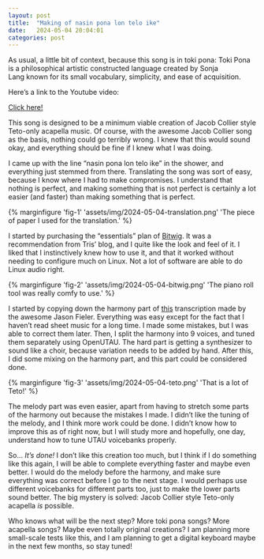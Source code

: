 ```yaml
---
layout: post
title:  "Making of nasin pona lon telo ike"
date:   2024-05-04 20:04:01
categories: post
---
```

<!--more-->
As usual, a little bit of context, because this song is in toki pona: Toki Pona is a philosophical artistic constructed language created by Sonja Lang known for its small vocabulary, simplicity, and ease of acquisition.

Here’s a link to the Youtube video:

[Click here!](https://www.youtube.com/watch?v=puk0gntTevI)

This song is designed to be a minimum viable creation of Jacob Collier style Teto-only acapella music. Of course, with the awesome Jacob Collier song as the basis, nothing could go terribly wrong. I knew that this would sound okay, and everything should be fine if I knew what I was doing.

I came up with the line “nasin pona lon telo ike” in the shower, and everything just stemmed from there. Translating the song was sort of easy, because I know where I had to make compromises. I understand that nothing is perfect, and making something that is not perfect is certainly a lot easier (and faster) than making something that is perfect.

{% marginfigure 'fig-1' 'assets/img/2024-05-04-translation.png' 'The piece of paper I used for the translation.' %}

I started by purchasing the “essentials” plan of [Bitwig](https://www.bitwig.com/). It was a recommendation from Tris’ blog, and I quite like the look and feel of it. I liked that I instinctively knew how to use it, and that it worked without needing to configure much on Linux. Not a lot of software are able to do Linux audio right.

{% marginfigure 'fig-2' 'assets/img/2024-05-04-bitwig.png' 'The piano roll tool was really comfy to use.' %}

I started by copying down the harmony part of [this](https://www.youtube.com/watch?v=ym6disE7Ue8) transcription made by the awesome Jason Fieler. Everything was easy except for the fact that I haven’t read sheet music for a long time. I made some mistakes, but I was able to correct them later. Then, I split the harmony into 9 voices, and tuned them separately using OpenUTAU. The hard part is getting a synthesizer to sound like a choir, because variation needs to be added by hand. After this, I did some mixing on the harmony part, and this part could be considered done.

{% marginfigure 'fig-3' 'assets/img/2024-05-04-teto.png' 'That is a lot of Teto!' %}

The melody part was even easier, apart from having to stretch some parts of the harmony out because the mistakes I made. I didn’t like the tuning of the melody, and I think more work could be done. I didn’t know how to improve this as of right now, but I will study more and hopefully, one day, understand how to tune UTAU voicebanks properly.

So… *It’s done!* I don’t like this creation too much, but I think if I do something like this again, I will be able to complete everything faster and maybe even better. I would do the melody before the harmony, and make sure everything was correct before I go to the next stage. I would perhaps use different voicebanks for different parts too, just to make the lower parts sound better. The big mystery is solved: Jacob Collier style Teto-only acapella *is* possible. 

Who knows what will be the next step? More toki pona songs? More acapella songs? Maybe even totally original creations? I am planning more small-scale tests like this, and I am planning to get a digital keyboard maybe in the next few months, so stay tuned!